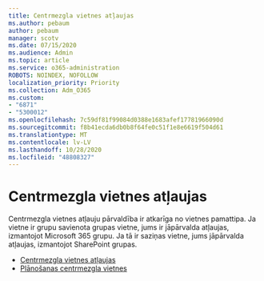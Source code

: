 ```yaml
---
title: Centrmezgla vietnes atļaujas
ms.author: pebaum
author: pebaum
manager: scotv
ms.date: 07/15/2020
ms.audience: Admin
ms.topic: article
ms.service: o365-administration
ROBOTS: NOINDEX, NOFOLLOW
localization_priority: Priority
ms.collection: Adm_O365
ms.custom:
- "6871"
- "5300012"
ms.openlocfilehash: 7c59df81f99084d0388e1683afef17781966090d
ms.sourcegitcommit: f8b41ecda6db0b8f64fe0c51f1e8e6619f504d61
ms.translationtype: MT
ms.contentlocale: lv-LV
ms.lasthandoff: 10/28/2020
ms.locfileid: "48808327"
---
```

# <a name="hub-site-permissions"></a>Centrmezgla vietnes atļaujas

Centrmezgla vietnes atļauju pārvaldība ir atkarīga no vietnes pamattipa. Ja vietne ir grupu savienota grupas vietne, jums ir jāpārvalda atļaujas, izmantojot Microsoft 365 grupu. Ja tā ir saziņas vietne, jums jāpārvalda atļaujas, izmantojot SharePoint grupas.

- [Centrmezgla vietnes atļaujas](https://docs.microsoft.com/sharepoint/modern-experience-sharing-permissions#hub-site-permissions)  
- [Plānošanas centrmezgla vietnes](https://docs.microsoft.com/sharepoint/planning-hub-sites)
